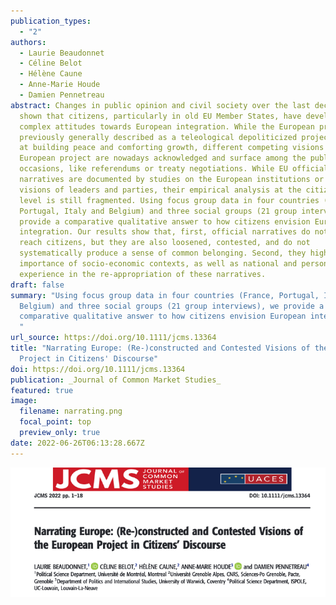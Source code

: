 ```yaml
---
publication_types:
  - "2"
authors:
  - Laurie Beaudonnet
  - Céline Belot
  - Hélène Caune
  - Anne-Marie Houde
  - Damien Pennetreau
abstract: Changes in public opinion and civil society over the last decade have
  shown that citizens, particularly in old EU Member States, have developed more
  complex attitudes towards European integration. While the European project was
  previously generally described as a teleological depoliticized project, aiming
  at building peace and comforting growth, different competing visions of the
  European project are nowadays acknowledged and surface among the public on
  occasions, like referendums or treaty negotiations. While EU official
  narratives are documented by studies on the European institutions or the
  visions of leaders and parties, their empirical analysis at the citizens'
  level is still fragmented. Using focus group data in four countries (France,
  Portugal, Italy and Belgium) and three social groups (21 group interviews), we
  provide a comparative qualitative answer to how citizens envision European
  integration. Our results show that, first, official narratives do not fail to
  reach citizens, but they are also loosened, contested, and do not
  systematically produce a sense of common belonging. Second, they highlight the
  importance of socio-economic contexts, as well as national and personal
  experience in the re-appropriation of these narratives.
draft: false
summary: "Using focus group data in four countries (France, Portugal, Italy and
  Belgium) and three social groups (21 group interviews), we provide a
  comparative qualitative answer to how citizens envision European integration.
  "
url_source: https://doi.org/10.1111/jcms.13364
title: "Narrating Europe: (Re-)constructed and Contested Visions of the European
  Project in Citizens' Discourse"
doi: https://doi.org/10.1111/jcms.13364
publication: _Journal of Common Market Studies_
featured: true
image:
  filename: narrating.png
  focal_point: top
  preview_only: true
date: 2022-06-26T06:13:28.667Z
---
```

![](narrating.png)
 

